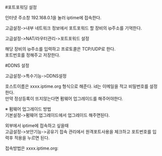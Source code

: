 #포트포워딩 설정

인터넷 주소창 192.168.0.1을 눌러 iptime에 접속한다.  
  
고급설정->내부 네트워크 정보에서 포트포워드 할 장비의 ip주소를 기억한다.
  
고급설정->NAT/라우터관리->포트포워드 설정  
  
해당 장비의  ip주소를 입력하고 프로토콜은 TCP/UDP로 한다.  
포트번호를 정해주고 저장한다.  
  
#DDNS 설정
  
고급설정->특수기능->DDNS설정  
  
호스트이름은 xxxx.iptime.org 형식으로 해준다. id는 이메일을 적고 비밀번호를 설정한다.  
만약 정상등록이 뜨지않는다면 펌웨어 업그레이드를 해주어야한다.  
  
 ※ 펌웨어 업그레이드 방법  
 기본설정->펌웨어 업그레이드에서 업그레이드 해주면된다.  
   
외부에서 iptime에 접속하고 싶을때  
고급설정->보안기능->공유기 접속 관리에서 원격포트사용을 체크하고 포트번호를 입력후 적용을 누르면 된다.  

접속방법은 xxxx.iptime.org:<port number>
  
